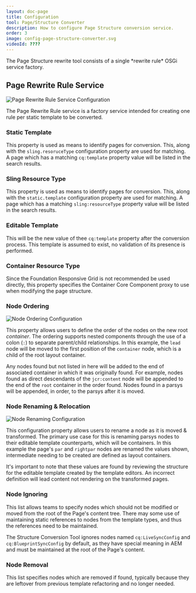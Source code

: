 ```yaml
---
layout: doc-page
title: Configuration
tool: Page/Structure Converter
description: How to configure Page Structure conversion service.
order: 3
image: config-page-structure-converter.svg
videoId: ????
---
```


<p class="padded">
The Page Structure rewrite tool consists of a single *rewrite rule* OSGi service factory.
</p>

## Page Rewrite Rule Service

<p class="image right">
    <img src="{{ site.baseurl }}/pages/structure/images/page-rewrite-rule-service.png" alt="Page Rewrite Rule Service Configuration"/>
</p>

<p class="padded">
The Page Rewrite Rule service is a factory service intended for creating one rule per static template to be converted.
</p>

### Static Template

This property is used as means to identify pages for conversion. This, along with the `sling.resoruceType` configuration property are used for matching. A page which has a matching `cq:template` property value will be listed in the search results.

### Sling Resource Type
This property is used as means to identify pages for conversion. This, along with the `static.template` configuration property are used for matching. A page which has a matching `sling:resourceType` property value will be listed in the search results.


### Editable Template

This will be the new value of thee `cq:template` property after the conversion process. This template is assumed to exist, no validation of its presence is performed.

### Container Resource Type

Since the Foundation Responsive Grid is not recommended be used directly, this property specifies the Container Core Component proxy to use when modifying the page structure.


### Node Ordering

<p class="image right">
    <img src="{{ site.baseurl }}/pages/structure/images/node-ordering-configuration.png" alt="Node Ordering Configuration"/>
</p>

This property allows users to define the order of the nodes on the new root *container*. The ordering supports nested components through the use of a colon (`:`) to separate parent/child relationships. In this example, the `lead` node will be moved to the first position of the `container` node, which is a child of the root layout container.


Any nodes found but not listed in here will be added to the end of associated container in which it was originally found. For example, nodes found as direct descendants of the `jcr:content` node will be appended to the end of the `root` container in the order found. Nodes found in a parsys will be appended, in order, to the parsys after it is moved.

### Node Renaming & Relocation

<p class="image right">
    <img src="{{ site.baseurl }}/pages/structure/images/node-renaming-configuration.png" alt="Node Renaming Configuration"/>
</p>

This configuration property allows users to rename a node as it is moved & transformed. The primary use case for this is renaming parsys nodes to their editable template counterparts, which will be containers. In this example the page's `par` and `rightpar` nodes are renamed the values shown, intermediate needing to be created are defined as layout containers.

It's important to note that these values are found by reviewing the structure for the editable template created by the template editors. An incorrect definition will lead content not rendering on the transformed pages.

### Node Ignoring

This list allows teams to specify nodes which should not be modified or moved from the root of the Page's content tree. There may some use of maintaining static references to nodes from the template types, and thus the references need to be maintained.

The Structure Conversion Tool ignores nodes named `cq:LiveSyncConfig` and `cq:BlueprintSyncConfig` by default, as they have special meaning in AEM and must be maintained at the root of the Page's content.

### Node Removal

This list specifies nodes which are removed if found, typically because they are leftover from previous template refactoring and no longer needed.
